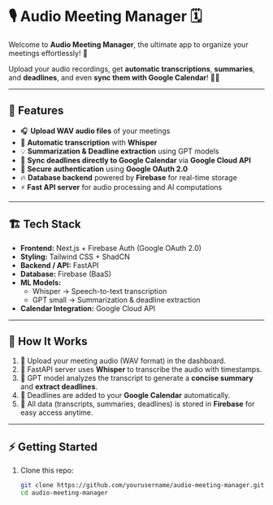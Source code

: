# 🎙️ Audio Meeting Manager 🗓️

Welcome to **Audio Meeting Manager**, the ultimate app to organize your meetings effortlessly! 🚀  

Upload your audio recordings, get **automatic transcriptions**, **summaries**, and **deadlines**, and even **sync them with Google Calendar**! 📝✨

---

## 🌟 Features

- 🎧 **Upload WAV audio files** of your meetings
- 📝 **Automatic transcription** with **Whisper**
- 💡 **Summarization & Deadline extraction** using GPT models
- 📅 **Sync deadlines directly to Google Calendar** via **Google Cloud API**
- 🔐 **Secure authentication** using **Google OAuth 2.0**
- 🔥 **Database backend** powered by **Firebase** for real-time storage
- ⚡ **Fast API server** for audio processing and AI computations

---

## 🏗️ Tech Stack

- **Frontend:** Next.js + Firebase Auth (Google OAuth 2.0)
- **Styling:** Tailwind CSS + ShadCN
- **Backend / API:** FastAPI  
- **Database:** Firebase (BaaS)  
- **ML Models:**  
  - Whisper → Speech-to-text transcription  
  - GPT small → Summarization & deadline extraction  
- **Calendar Integration:** Google Cloud API  

---

## 🚀 How It Works

1. 🎤 Upload your meeting audio (WAV format) in the dashboard.  
2. 🤖 FastAPI server uses **Whisper** to transcribe the audio with timestamps.  
3. 🧠 GPT model analyzes the transcript to generate a **concise summary** and **extract deadlines**.  
4. 📆 Deadlines are added to your **Google Calendar** automatically.  
5. 💾 All data (transcripts, summaries, deadlines) is stored in **Firebase** for easy access anytime.  

---

## ⚡ Getting Started

1. Clone this repo:  
   ```bash
   git clone https://github.com/yourusername/audio-meeting-manager.git
   cd audio-meeting-manager
